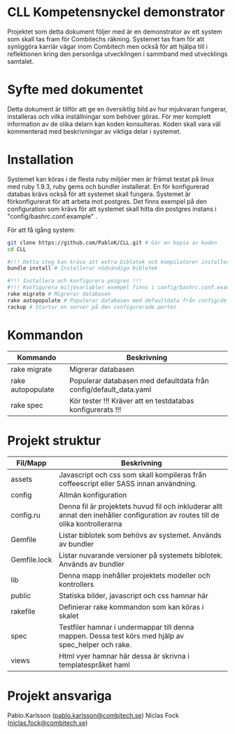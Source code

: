CLL Kompetensnyckel demonstrator
===
Projektet som detta dokument följer med är en demonstrator av ett system som skall tas fram för Combitechs räkning. Systemet
tas fram för att synliggöra karriär vägar inom Combitech men också för att hjälpa till i reflektionen kring den personliga utvecklingen i sammband
med utvecklings samtalet.

Syfte med dokumentet
===
Detta dokument är tillför att ge en översiktlig bild av hur mjukvaran fungerar, installeras och vilka inställningar som behöver göras. För
mer komplett information av de olika delarn kan koden konsulteras. Koden skall vara väl kommenterad med beskrivningar av viktiga delar i systemet.

Installation
===
Systemet kan köras i de flesta ruby miljöer men är främst testat på linux med ruby 1.9.3, ruby gems och bundler installerat. En
för konfigurerad databas krävs också för att systemet skall fungera. Systemet är förkonfigurerat för att arbeta mot postgres.
Det finns exempel på den configuration som krävs för att systemet skall hitta din postgres instans i "config/bashrc.conf.example" .


För att få igång system:

```bash
git clone https://github.com/PabloK/CLL.git # Gör en kopia av koden
cd CLL

#!!! Detta steg kan kräva att extra biblotek och kompilatorer installeras !!!
bundle install # Installerar nödvändiga biblotek

#!!! Installera och konfigurera posgres !!!
#!!! Konfigurera miljövariabler exempel finns i config/bashrc.conf.example!!! 
rake migrate # Migrerar databasen
rake autopopulate # Populerar databasen med defaultdata från config/default_data.yaml
rackup # Startar en server på den configurerade porten 
```

Kommandon
===

| Kommando | Beskrivning |
|-------------|-------------|
| rake migrate | Migrerar databasen |
| rake autopopulate | Populerar databasen med defaultdata från config/default_data.yaml |
| rake spec | Kör tester !!! Kräver att en testdatabas konfigurerats !!! |

Projekt struktur
===
| Fil/Mapp | Beskrivning |
|-------------|-------------|
| assets | Javascript och css som skall kompileras från coffeescript eller SASS innan användning. |
| config | Allmän konfiguration |$
| config.ru | Denna fil är projektets huvud fil och inkluderar allt annat den inehåller configuration av routes till de olika kontrollerarna |
| Gemfile | Listar biblotek som behövs av systemet. Används av bundler |
| Gemfile.lock | Listar nuvarande versioner på systemets biblotek. Används av bundler |$
| lib | Denna mapp inehåller projektets modeller och kontrollers  |
| public | Statiska bilder, javascript och css hamnar här |
| rakefile | Definierar rake kommandon som kan köras i skalet |
| spec | Testfiler hamnar i undermappar till denna mappen. Dessa test körs med hjälp av spec_helper och rake. |
| views | Html vyer hamnar här dessa är skrivna i templatespråket haml |

Projekt ansvariga
===
Pablo.Karlsson (pablo.karlsson@combitech.se)
Niclas Fock (niclas.fock@combitech.se)
